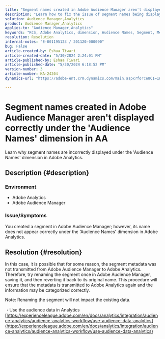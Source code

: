 ```yaml
---
title: "Segment names created in Adobe Audience Manager aren't displayed correctly under the 'Audience Names' dimension in AA"
description: "Learn how to fix the issue of segment names being displayed incorrectly under the 'Audience Names' dimension in Adobe Analytics."
solution: Audience Manager,Analytics
product: Audience Manager,Analytics
applies-to: "Audience Manager,Analytics"
keywords: "KCS, Adobe Analytics, dimension, Audience Names, Segment, Metadata, Audience Data"
resolution: Resolution
internal-notes: "E-001195123 / 201120-000090"
bug: False
article-created-by: Eshaa Tiwari
article-created-date: "5/30/2024 2:24:01 PM"
article-published-by: Eshaa Tiwari
article-published-date: "5/30/2024 6:18:52 PM"
version-number: 3
article-number: KA-24204
dynamics-url: "https://adobe-ent.crm.dynamics.com/main.aspx?forceUCI=1&pagetype=entityrecord&etn=knowledgearticle&id=74d3893d-901e-ef11-840a-002248092444"

---
```

# Segment names created in Adobe Audience Manager aren't displayed correctly under the 'Audience Names' dimension in AA


Learn why segment names are incorrectly displayed under the 'Audience Names' dimension in Adobe Analytics.

## Description {#description}


### Environment

- Adobe Analytics
- Adobe Audience Manager


### Issue/Symptoms

You created a segment in Adobe Audience Manager; however, its name does not appear correctly under the 'Audience Names' dimension in Adobe Analytics.


## Resolution {#resolution}


In this case, it is possible that for some reason, the segment metadata was not transmitted from Adobe Audience Manager to Adobe Analytics. Therefore, try renaming the segment once in Adobe Audience Manager, saving it, and then reverting it back to its original name. This procedure will ensure that the metadata is transmitted to Adobe Analytics again and the information may be categorized correctly.

Note: Renaming the segment will not impact the existing data.

・Use the audience data in Analytics
[https://experienceleague.adobe.com/en/docs/analytics/integration/audience-analytics/audience-analytics-workflow/use-audience-data-analytics](https://experienceleague.adobe.com/en/docs/analytics/integration/audience-analytics/audience-analytics-workflow/use-audience-data-analytics)
